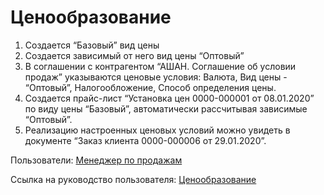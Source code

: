 #  Ценообразование
1. Создается “Базовый” вид цены
2. Создается зависимый от него вид цены “Оптовый”
3. В соглашении с контрагентом “АШАН. Соглашение об условии продаж” указываются ценовые условия: Валюта, Вид цены - “Оптовый”, Налогообложение, Способ определения цены.
4. Создается прайс-лист “Установка цен 0000-000001 от 08.01.2020” по виду цены “Базовый”, автоматически рассчитывая зависимые “Оптовый”.
5. Реализацию настроенных ценовых условий можно увидеть в документе “Заказ клиента 0000-000006 от 29.01.2020”.

Пользователи: [Менеджер по продажам](../Users/SalesManager.md)

Ссылка на руководство пользователя: <a href="https://konstanta-it.github.io/erp4food/CRM/CustomerService/Pricing/PricesAndDiscounts/" target="_blank"> Ценообразование </a>

